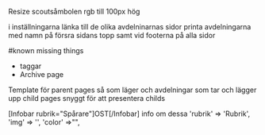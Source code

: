 Resize scoutsåmbolen rgb till 100px hög

i inställningarna länka till de olika avdelninarnas sidor
printa avdelningarna med namn på försra sidans topp samt vid footerna på alla sidor


#known missing things
* taggar
* Archive page


Template för parent pages så som läger och avdelningar som tar och lägger upp child pages snyggt för att presentera childs

[Infobar rubrik="Spårare"]OST[/Infobar] info om dessa
'rubrik' => 'Rubrik',
'img' => '',
'color' =>"",
